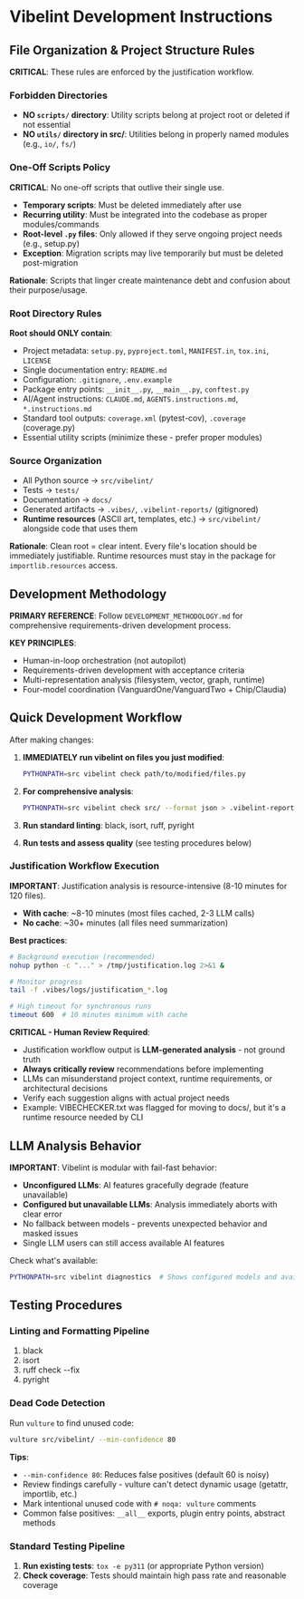# Vibelint Development Instructions

## File Organization & Project Structure Rules

**CRITICAL**: These rules are enforced by the justification workflow.

### Forbidden Directories
- **NO `scripts/` directory**: Utility scripts belong at project root or deleted if not essential
- **NO `utils/` directory in src/**: Utilities belong in properly named modules (e.g., `io/`, `fs/`)

### One-Off Scripts Policy
**CRITICAL**: No one-off scripts that outlive their single use.

- **Temporary scripts**: Must be deleted immediately after use
- **Recurring utility**: Must be integrated into the codebase as proper modules/commands
- **Root-level `.py` files**: Only allowed if they serve ongoing project needs (e.g., setup.py)
- **Exception**: Migration scripts may live temporarily but must be deleted post-migration

**Rationale**: Scripts that linger create maintenance debt and confusion about their purpose/usage.

### Root Directory Rules
**Root should ONLY contain**:
- Project metadata: `setup.py`, `pyproject.toml`, `MANIFEST.in`, `tox.ini`, `LICENSE`
- Single documentation entry: `README.md`
- Configuration: `.gitignore`, `.env.example`
- Package entry points: `__init__.py`, `__main__.py`, `conftest.py`
- AI/Agent instructions: `CLAUDE.md`, `AGENTS.instructions.md`, `*.instructions.md`
- Standard tool outputs: `coverage.xml` (pytest-cov), `.coverage` (coverage.py)
- Essential utility scripts (minimize these - prefer proper modules)

### Source Organization
- All Python source → `src/vibelint/`
- Tests → `tests/`
- Documentation → `docs/`
- Generated artifacts → `.vibes/`, `.vibelint-reports/` (gitignored)
- **Runtime resources** (ASCII art, templates, etc.) → `src/vibelint/` alongside code that uses them

**Rationale**: Clean root = clear intent. Every file's location should be immediately justifiable. Runtime resources must stay in the package for `importlib.resources` access.

## Development Methodology

**PRIMARY REFERENCE**: Follow `DEVELOPMENT_METHODOLOGY.md` for comprehensive requirements-driven development process.

**KEY PRINCIPLES**:
- Human-in-loop orchestration (not autopilot)
- Requirements-driven development with acceptance criteria
- Multi-representation analysis (filesystem, vector, graph, runtime)
- Four-model coordination (VanguardOne/VanguardTwo + Chip/Claudia)

## Quick Development Workflow

After making changes:
1. **IMMEDIATELY run vibelint on files you just modified**:
   ```bash
   PYTHONPATH=src vibelint check path/to/modified/files.py
   ```

2. **For comprehensive analysis**:
   ```bash
   PYTHONPATH=src vibelint check src/ --format json > .vibelint-reports/$(date +%Y-%m-%d-%H%M%S)-analysis.json
   ```

3. **Run standard linting**: black, isort, ruff, pyright

4. **Run tests and assess quality** (see testing procedures below)

### Justification Workflow Execution

**IMPORTANT**: Justification analysis is resource-intensive (8-10 minutes for 120 files).

- **With cache**: ~8-10 minutes (most files cached, 2-3 LLM calls)
- **No cache**: ~30+ minutes (all files need summarization)

**Best practices**:
```bash
# Background execution (recommended)
nohup python -c "..." > /tmp/justification.log 2>&1 &

# Monitor progress
tail -f .vibes/logs/justification_*.log

# High timeout for synchronous runs
timeout 600  # 10 minutes minimum with cache
```

**CRITICAL - Human Review Required**:
- Justification workflow output is **LLM-generated analysis** - not ground truth
- **Always critically review** recommendations before implementing
- LLMs can misunderstand project context, runtime requirements, or architectural decisions
- Verify each suggestion aligns with actual project needs
- Example: VIBECHECKER.txt was flagged for moving to docs/, but it's a runtime resource needed by CLI

## LLM Analysis Behavior

**IMPORTANT**: Vibelint is modular with fail-fast behavior:
- **Unconfigured LLMs**: AI features gracefully degrade (feature unavailable)
- **Configured but unavailable LLMs**: Analysis immediately aborts with clear error
- No fallback between models - prevents unexpected behavior and masked issues
- Single LLM users can still access available AI features

Check what's available:
```bash
PYTHONPATH=src vibelint diagnostics  # Shows configured models and available features
```

## Testing Procedures

### Linting and Formatting Pipeline
1. black
2. isort
3. ruff check --fix
4. pyright

### Dead Code Detection
Run `vulture` to find unused code:
```bash
vulture src/vibelint/ --min-confidence 80
```

**Tips**:
- `--min-confidence 80`: Reduces false positives (default 60 is noisy)
- Review findings carefully - vulture can't detect dynamic usage (getattr, importlib, etc.)
- Mark intentional unused code with `# noqa: vulture` comments
- Common false positives: `__all__` exports, plugin entry points, abstract methods

### Standard Testing Pipeline
1. **Run existing tests**: `tox -e py311` (or appropriate Python version)
2. **Check coverage**: Tests should maintain high pass rate and reasonable coverage